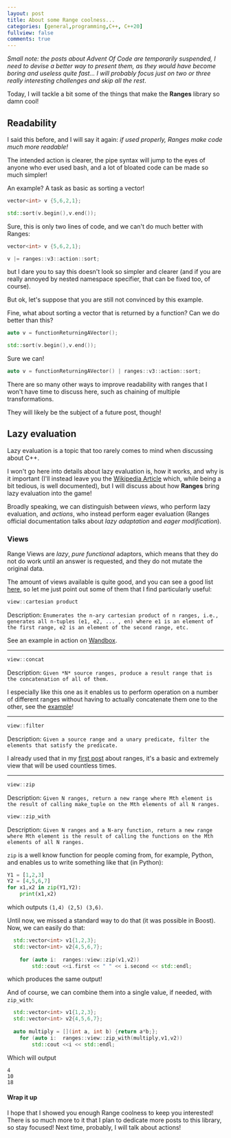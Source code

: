 ```yaml
---
layout: post
title: About some Range coolness...
categories: [general,programming,C++, C++20]
fullview: false
comments: true
---
```



*Small note: the posts about Advent Of Code are temporarily suspended, I need to devise a better way to present them, as they would have become boring and useless quite fast... I will probably focus just on two or three really interesting challenges and skip all the rest*.



Today, I will tackle a bit some of the things that make the **Ranges** library so damn cool!

## Readability

I said this before, and I will say it again: *if used properly, Ranges make code much more readable!*

The intended action is clearer, the pipe syntax will jump to the eyes of anyone who ever used bash, and a lot of bloated code can be made so much simpler!

An example? A task as basic as sorting a vector!

```c++
vector<int> v {5,6,2,1};

std::sort(v.begin(),v.end());
```

Sure, this is only two lines of code, and we can't do much better with Ranges:

```c++
vector<int> v {5,6,2,1};

v |= ranges::v3::action::sort;
```

but I dare you to say this doesn't look so simpler and clearer (and if you are really annoyed by nested namespace specifier, that can be fixed too, of course).



But ok, let's suppose that you are still not convinced by this example.

Fine, what about sorting a vector that is returned by a function? Can we do better than this?

```c++
auto v = functionReturningAVector();

std::sort(v.begin(),v.end());
```

Sure we can!

```c++
auto v = functionReturningAVector() | ranges::v3::action::sort;
```

There are so many other ways to improve readability with ranges that I won't have time to discuss here, such as chaining of multiple transformations. 

They will likely be the subject of a future post, though!



## Lazy evaluation

Lazy evaluation is a topic that too rarely comes to mind when discussing about C++.

I won't go here into details about lazy evaluation is, how it works, and why is it important (I'll instead leave you the [Wikipedia Article](https://en.wikipedia.org/wiki/Lazy_evaluation) which, while being a bit tedious, is well documented), but I will discuss about how **Ranges** bring lazy evaluation into the game!



Broadly speaking, we can distinguish between *views*, who perform lazy evaluation, and *actions*, who instead perform eager evaluation (Ranges official documentation talks about *lazy adaptation* and *eager modification*).

### Views

Range Views are *lazy*, *pure functional* adaptors, which means that they do not do work until an answer is requested, and they do not mutate the original data.

The amount of views available is quite good, and you can see a good list [here](https://ericniebler.github.io/range-v3/#range-views), so let me just point out some of them that I find particularly useful:

```C++
view::cartesian product
```

Description: `Enumerates the n-ary cartesian product of n ranges, i.e., generates all n-tuples (e1, e2, ... , en) where e1 is an element of the first range, e2 is an element of the second range, etc.`

See an example in action on [Wandbox](https://wandbox.org/permlink/e2DL67RkcDtlSKMw).

------

```C++
view::concat
```

Description: `Given *N* source ranges, produce a result range that is the concatenation of all of them.`

I especially like this one as it enables us to perform operation on a number of different ranges without having to actually concatenate them one to the other, see the [example](https://wandbox.org/permlink/T5JhvniI2kRdI4V7)!

------

```C++
view::filter
```

Description: `Given a source range and a unary predicate, filter the elements that satisfy the predicate.`

I already used that in my [first post](https://bznein.github.io/general/programming/c++/c++20/2019/08/01/Ranges-Library.html) about ranges, it's a basic and extremely view that will be used countless times.

------

```C++
view::zip
```

Description: `Given N ranges, return a new range where Mth element is the result of calling make_tuple on the Mth elements of all N ranges.`

```C++
view::zip_with
```

Description: `Given N ranges and a N-ary function, return a new range where Mth element is the result of calling the functions on the Mth elements of all N ranges.`

`zip` is a well know function for people coming from, for example, Python, and enables us to write something like that (in Python):

```python
Y1 = [1,2,3]
Y2 = [4,5,6,7]
for x1,x2 in zip(Y1,Y2):
    print(x1,x2)
```

which outputs `(1,4) (2,5) (3,6)`.

Until now, we missed a standard way to do that (it was possible in Boost). Now, we can easily do that:

```c++
  std::vector<int> v1{1,2,3};
  std::vector<int> v2{4,5,6,7};
   
    for (auto i:  ranges::view::zip(v1,v2))
        std::cout <<i.first << " " << i.second << std::endl;
```

which produces the same output!

And of course, we can combine them into a single value, if needed, with `zip_with`:

```c++
  std::vector<int> v1{1,2,3};
  std::vector<int> v2{4,5,6,7};
   
  auto multiply = [](int a, int b) {return a*b;};
    for (auto i:  ranges::view::zip_with(multiply,v1,v2))
        std::cout <<i << std::endl;
```



Which will output

```
4
10
18
```


#### Wrap it up
I hope that I showed you enough Range coolness to keep you interested!
There is so much more to it that I plan to dedicate more posts to this library, so stay focused! Next time, probably, I will talk about actions!


